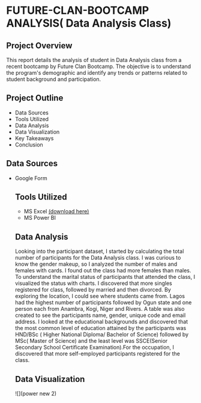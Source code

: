 # FUTURE-CLAN-BOOTCAMP ANALYSIS( Data Analysis Class) 

## Project Overview
This report details the analysis of student in Data Analysis class from a recent bootcamp by Future Clan Bootcamp. The objective is to understand the program's demographic and identify any trends or patterns related to student background and participation.

## Project Outline
- Data Sources
- Tools Utilized
- Data Analysis
- Data Visualization
- Key Takeaways
- Conclusion

## Data Sources
- Google Form

  ## Tools Utilized
  - MS Excel [(download here)](https://docs.google.com/spreadsheets/d/1slHSvA-UtOkseFsfuJJZiOL222vusWt6xEbFOXYxElQ/edit#gid=1248562073)
  - MS Power BI

  ## Data Analysis
  Looking into the participant dataset, I started by calculating the total number of participants for the Data Analysis class. I was curious to know the gender makeup, so I analyzed the number of males and females with cards. I found out the class had more females than males. To understand the marital status of participants that attended the class, I visualized the status with charts. I discovered that more singles registered for class, followed by married and then divorced. By exploring the location, I could see where students came from. Lagos had the highest number of participants followed by Ogun state and one person each from Anambra, Kogi, Niger and Rivers. A table was also created to see the participants name, gender, unique code and email address. I looked at the educational backgrounds and discovered that the most common level of education attained by the participants was HND/BSc ( Higher National Diploma/ Bachelor of Science) followed by MSc( Master of Science) and the least level was SSCE(Senior Secondary School Certificate Examination).For the occupation, I discovered that more self-employed participants registered for the class.

  ## Data Visualization
  ![](power new 2)
